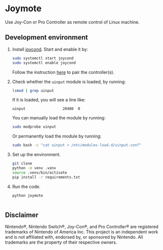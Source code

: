 # Joymote

Use Joy-Con or Pro Controller as remote control of Linux machine.

## Development environment

1. Install [joycond](https://github.com/DanielOgorchock/joycond). Start and enable it by:

    ```bash
    sudo systemctl start joycond
    sudo systemctl enable joycond
    ```

    Follow the instruction [here](https://github.com/DanielOgorchock/joycond?tab=readme-ov-file#usage) to pair the controller(s).

2. Check whether the `uinput` module is loaded, by running:

    ```bash
    lsmod | grep uinput
    ```

    If it is loaded, you will see a line like:

    ```plaintext
    uinput                 20480  0
    ```

    You can manually load the module by running:

    ```bash
    sudo modprobe uinput
    ```

    Or permanently load the module by running:

    ```bash
    sudo bash -c "cat uinput > /etc/modules-load.d/uinput.conf"
    ```

3. Set up the environment.

    ```bash
    git clone
    python -m venv .venv
    source .venv/bin/activate
    pip install -r requirements.txt
    ```

4. Run the code.

    ```bash
    python joymote
    ```
    ```

## Disclaimer

Nintendo®, Nintendo Switch®, Joy-Con®, and Pro Controller® are registered trademarks of Nintendo of America Inc. This project is an independent work and is not affiliated with, endorsed by, or sponsored by Nintendo. All trademarks are the property of their respective owners.
